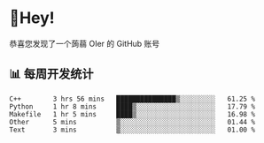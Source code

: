 # 👋Hey!
恭喜您发现了一个蒟蒻 OIer 的 GitHub 账号

## 📊 每周开发统计
<!--START_SECTION:waka-->
```text
C++        3 hrs 56 mins   ███████████████▒░░░░░░░░░   61.25 % 
Python     1 hr 8 mins     ████▒░░░░░░░░░░░░░░░░░░░░   17.79 % 
Makefile   1 hr 5 mins     ████▒░░░░░░░░░░░░░░░░░░░░   16.98 % 
Other      5 mins          ▒░░░░░░░░░░░░░░░░░░░░░░░░   01.44 % 
Text       3 mins          ▒░░░░░░░░░░░░░░░░░░░░░░░░   01.00 % 
```
<!--END_SECTION:waka-->
